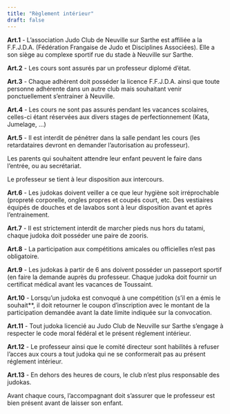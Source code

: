 ```yaml
---
title: "Règlement intérieur"
draft: false
---
```


**Art.1** - L’association Judo Club de Neuville sur Sarthe est affiliée a la
F.F.J.D.A. (Fédération Frangaise de Judo et Disciplines Associées). Elle a son
siège au complexe sportif rue du stade à Neuville sur Sarthe.

**Art.2** - Les cours sont assurés par un professeur diplomé d’état.

**Art.3** - Chaque adhérent doit posséder la licence F.F.J.D.A. ainsi que toute
personne adhérente dans un autre club mais souhaitant venir ponctuellement
s’entrainer à Neuville.

**Art.4** - Les cours ne sont pas assurés pendant les vacances scolaires,
celles-ci étant réservées aux divers stages de perfectionnement (Kata, Jumelage, ...)

**Art.5** - Il est interdit de pénétrer dans la salle pendant les cours (les
retardataires devront en demander l’autorisation au professeur).

Les parents qui souhaitent attendre leur enfant peuvent le faire dans l’entrée,
ou au secrétariat.

Le professeur se tient à leur disposition aux intercours.

**Art.6** - Les judokas doivent veiller a ce que leur hygiène soit irréprochable
(propreté corporelle, ongles propres et coupés court, etc. Des vestiaires
équipés de douches et de lavabos sont à leur disposition avant et après
l’entrainement.

**Art.7** - Il est strictement interdit de marcher pieds nus hors du tatami,
chaque judoka doit posséder une paire de zooris.

**Art.8** - La participation aux compétitions amicales ou officielles n’est pas
obligatoire.

**Art.9** - Les judokas à partir de 6 ans doivent posséder un passeport sportif
(en faire la demande auprès du professeur. Chaque judoka doit fournir un
certificat médical avant les vacances de Toussaint.

**Art.10** - Lorsqu’un judoka est convoqué à une compétition (s’il en a émis le
souhait**, il doit retourner le coupon d’inscription avec le montant de la
participation demandée avant la date limite indiquée sur la convocation.

**Art.11** - Tout judoka licencié au Judo Club de Neuville sur Sarthe s’engage à
respecter le code moral fédéral et le présent réglement intérieur.

**Art.12** - Le professeur ainsi que le comité directeur sont habilités à
refuser l’acces aux cours a tout judoka qui ne se conformerait pas au présent
réglement intérieur.

**Art.13** - En dehors des heures de cours, le club n’est plus responsable des
judokas.

Avant chaque cours, l’accompagnant doit s’assurer que le professeur est bien
présent avant de laisser son enfant.
